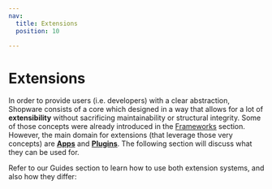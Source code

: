 ```yaml
---
nav:
  title: Extensions
  position: 10

---
```


# Extensions

In order to provide users \(i.e. developers\) with a clear abstraction, Shopware consists of a core which designed in a way that allows for a lot of **extensibility** without sacrificing maintainability or structural integrity. Some of those concepts were already introduced in the [Frameworks](../framework/) section. However, the main domain for extensions \(that leverage those very concepts\) are [**Apps**](apps-concept) and [**Plugins**](../../products/plugins/). The following section will discuss what they can be used for.

Refer to our Guides section to learn how to use both extension systems, and also how they differ:

<PageRef page="./" />
